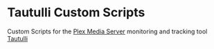 Tautulli Custom Scripts
==================

Custom Scripts for the [Plex Media Server](https://www.plex.tv/) monitoring and tracking tool [Tautulli](https://github.com/Tautulli/Tautulli)  